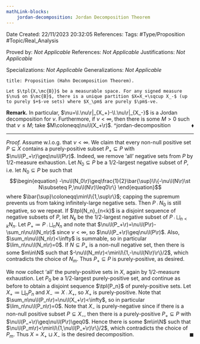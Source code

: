 ```yaml
---
mathLink-blocks:
    jordan-decomposition: Jordan Decomposition Theorem
---
```


<div class="topSpace"></div>

Date Created: 22/11/2023 20:32:05
References:
Tags: #Type/Proposition #Topic/Real_Analysis

Proved by: <i>Not Applicable</i>
References: <i>Not Applicable</i>
Justifications: <i>Not Applicable</i>

Specializations: <i>Not Applicable</i>
Generalizations: <i>Not Applicable</i>

``` ad-Proposition
title: Proposition (Hahn Decomposition Theorem).

Let $\tpl{X,\mc{B}}$ be a measurable space. For any signed measure $\nu$ on $\mc{B}$, there is a unique partition $X=X_+\sqcup X_-$ (up to purely $+$-ve sets) where $X_\pm$ are purely $\pm$-ve.

```

<b>Remark.</b> In particular, $\nu=\l.\nu\r|_{X_+}-\l.\nu\r|_{X_-}$ is a Jordan decomposition for $\nu$. Furthermore, if $\nu<\infty$, then there is some $M>0$ such that $\nu\leq M$; take $M\coloneqq\nu\l(X_+\r)$.<span style="float:right;">$\blacklozenge$</span> ^jordan-decomposition

---

<i>Proof.</i> Assume w.l.o.g. that $\nu<\infty$. We claim that every non-null positive set $P\subseteq X$ contains a purely-positive subset $P_+\subseteq P$ with $\nu\l(P_+\r)\geq\nu\l(P\r)$. Indeed, we remove ‘all’ negative sets from $P$ by $1/2$-measure exhaustion. Let $N_0\subseteq P$ be a $1/2$-largest negative subset of $P$, i.e. let $N_0\subseteq P$ be such that
$$\begin{equation}
    -\nu\l(N_0\r)\geq\frac{1}{2}\bar{\sup}\l\{-\nu\l(N\r)\st N\subseteq P,\nu\l(N\r)\leq0\r\}
\end{equation}$$
where $\bar{\sup}\coloneqq\min\l\{1,\sup\r\}$; capping the supremum prevents us from taking infinitely-large negative sets. Then $P\comp N_0$ is still negative, so we repeat. If $\tpl{N_n}_{n<k}$ is a disjoint sequence of negative subsets of $P$, let $N_k$ be the $1/2$-largest negative subset of $P\comp\bigsqcup_{n<k}N_n$. Let $P_+\coloneqq P\comp\bigsqcup_nN_n$ and note that $\nu\l(P_+\r)=\nu\l(P\r)-\sum_n\nu\l(N_n\r)$ since $\nu<\infty$, so $\nu\l(P_+\r)\geq\nu\l(P\r)$. Also, $\sum_n\nu\l(N_n\r)<\infty$ is summable, so in particular $\lim_n\nu\l(N_n\r)=0$. If $N\subseteq P_+$ is a non-null negative set, then there is some $m\in\N$ such that $-\nu\l(N_m\r)<\min\l\{1,-\nu\l(N\r)\r\}/2$, which contradicts the choice of $N_m$. Thus $P_+\subseteq P$ is purely-positive, as desired.

We now collect ‘all’ the purely-positive sets in $X$, again by $1/2$-measure exhaustion. Let $P_0$ be a $1/2$-largest purely-positive set, and continue as before to obtain a disjoint sequence $\tpl{P_n}$ of purely-positive sets. Let $X_+\coloneqq\bigsqcup_nP_n$ and $X_-\coloneqq X\comp X_+$, so $X_+$ is purely-positive. Note that $\sum_n\nu\l(P_n\r)=\nu\l(X_+\r)<\infty$, so in particular $\lim_n\nu\l(P_n\r)=0$. Note that $X_-$ is purely-negative since if there is a non-null positive subset $P\subseteq X_-$, then there is a purely-positive $P_+\subseteq P$ with $\nu\l(P_+\r)\geq\nu\l(P\r)\geq0$. Hence there is some $m\in\N$ such that $\nu\l(P_m\r)<\min\l\{1,\nu\l(P_+\r)\r\}/2$, which contradicts the choice of $P_m$. Thus $X=X_+\sqcup X_-$ is the desired decomposition.<span style="float:right;">$\blacksquare$</span>
